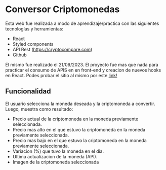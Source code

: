 # Conversor Criptomonedas

Esta web fue realizada a modo de aprendizaje/practica con las siguientes tecnologías y herramientas:
- React
- Styled components
- API Rest (https://cryptocompare.com)
- Github

El mismo fue realizado el 21/09/2023. El proyecto fue mas que nada para practicar el consumo de APIS en en front-end y creacion de nuevos hooks en React.
Podes probar el sitio al mismo por este [link!](https://conversor-cripto.netlify.app/)

## Funcionalidad 
El usuario selecciona la moneda deseada y la criptomoneda a convertir. Luego, muestra como resultado:
<ul>
<li>Precio actual de la criptomoneda en la moneda previamente seleccionada.</li>
<li>Precio mas alto en el que estuvo la criptomoneda en la moneda previamente seleccionada.</li>
<li>Precio mas bajo en el que estuvo la criptomoneda en la moneda previamente seleccionada.</li>
<li>Variacion (%) que tuvo la moneda en el dia.</li>
<li>Ultima actualizacion de la moneda (API).</li>
<li>Imagen de la criptomoneda seleccionada</li>
</ul>
